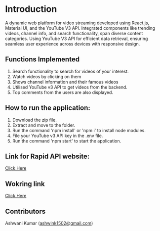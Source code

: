 # Introduction

A dynamic web platform for video streaming developed using React.js, Material UI, and the YouTube V3 API. Integrated components like trending videos, channel info, and search functionality, span diverse content categories. Using YouTube V3 API for efficient data retrieval, ensuring seamless user experience across devices with responsive design.

## Functions Implemented
1. Search functionality to search for videos of your interest.
2. Watch videos by clicking on them
3. Shows channel information and their famous videos
4. Utilised YouTube v3 API to get videos from the backend.
5. Top comments from the users are also displayed.

## How to run the application:
1. Download the zip file.
2. Extract and move to the folder.
3. Run the command 'npm install' or 'npm i' to install node modules.
4. File your YouTube v3 API key in the .env file.
5. Run the command 'npm start' to start the application.

## Link for Rapid API website:
[Click Here](https://rapidapi.com/ytdlfree/api/youtube-v31/)

## Wokring link
[Click Here](https://yourtube-onthego.netlify.app/)

## Contributors
Ashwani Kumar (ashwink1502@gmail.com)
